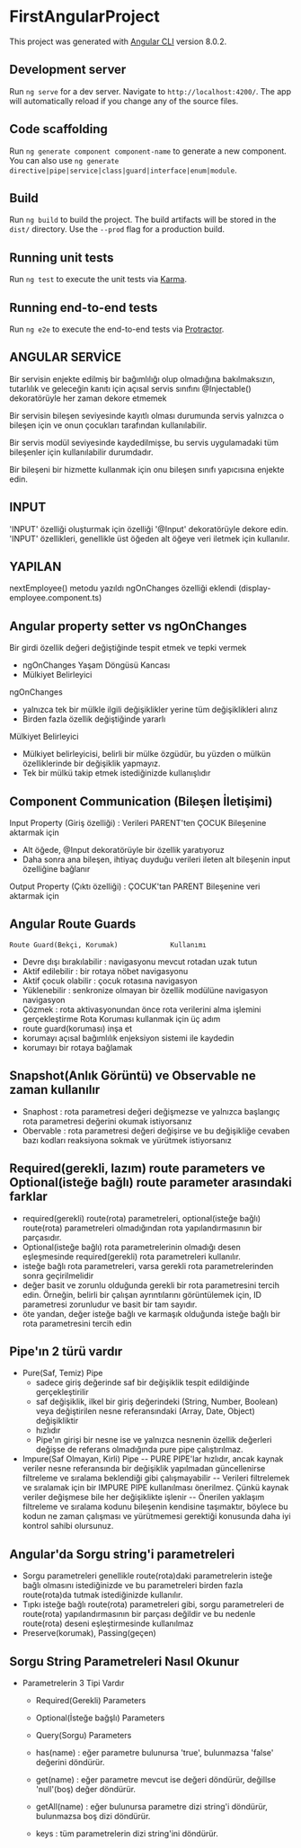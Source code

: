 # FirstAngularProject

This project was generated with [Angular CLI](https://github.com/angular/angular-cli) version 8.0.2.

## Development server

Run `ng serve` for a dev server. Navigate to `http://localhost:4200/`. The app will automatically reload if you change any of the source files.

## Code scaffolding

Run `ng generate component component-name` to generate a new component. You can also use `ng generate directive|pipe|service|class|guard|interface|enum|module`.

## Build

Run `ng build` to build the project. The build artifacts will be stored in the `dist/` directory. Use the `--prod` flag for a production build.

## Running unit tests

Run `ng test` to execute the unit tests via [Karma](https://karma-runner.github.io).

## Running end-to-end tests

Run `ng e2e` to execute the end-to-end tests via [Protractor](http://www.protractortest.org/).

## ANGULAR SERVİCE

Bir servisin enjekte edilmiş bir bağımlılığı olup olmadığına bakılmaksızın, tutarlılık ve geleceğin kanıtı için açısal servis sınıfını @Injectable() dekoratörüyle her zaman dekore etmemek

Bir servisin bileşen seviyesinde kayıtlı olması durumunda servis yalnızca o bileşen için ve onun çocukları tarafından kullanılabilir.

Bir servis modül seviyesinde kaydedilmişse, bu servis uygulamadaki tüm bileşenler için kullanılabilir durumdadır.

Bir bileşeni bir hizmette kullanmak için onu bileşen sınıfı yapıcısına enjekte edin.

## INPUT

'INPUT' özelliği oluşturmak için özelliği '@Input' dekoratörüyle dekore edin.
'INPUT' özellikleri, genellikle üst öğeden alt öğeye veri iletmek için kullanılır.

## YAPILAN
nextEmployee() metodu yazıldı
ngOnChanges özelliği eklendi (display-employee.component.ts)

## Angular property setter vs ngOnChanges
Bir girdi özellik değeri değiştiğinde tespit etmek ve tepki vermek
  - ngOnChanges Yaşam Döngüsü Kancası
  - Mülkiyet Belirleyici

ngOnChanges
  - yalnızca tek bir mülkle ilgili değişiklikler yerine tüm değişiklikleri alırız
  - Birden fazla özellik değiştiğinde yararlı

Mülkiyet Belirleyici
  - Mülkiyet belirleyicisi, belirli bir mülke özgüdür, bu yüzden o mülkün özelliklerinde bir değişiklik yapmayız.
  - Tek bir mülkü takip etmek istediğinizde kullanışlıdır

## Component Communication (Bileşen İletişimi)
Input Property (Giriş özelliği) : Verileri PARENT'ten ÇOCUK Bileşenine aktarmak için
  - Alt öğede, @Input dekoratörüyle bir özellik yaratıyoruz
  - Daha sonra ana bileşen, ihtiyaç duyduğu verileri ileten alt bileşenin input özelliğine bağlanır

Output Property (Çıktı özelliği) : ÇOCUK'tan PARENT Bileşenine veri aktarmak için

## Angular Route Guards
    Route Guard(Bekçi, Korumak)				Kullanımı
 - Devre dışı bırakılabilir		: navigasyonu mevcut rotadan uzak tutun
 - Aktif edilebilir			: bir rotaya nöbet navigasyonu
 - Aktif çocuk olabilir			: çocuk rotasına navigasyon
 - Yüklenebilir				: senkronize olmayan bir özellik modülüne navigasyon navigasyon
 - Çözmek				: rota aktivasyonundan önce rota verilerini alma işlemini gerçekleştirme
	Rota Koruması kullanmak için üç adım
  - route guard(koruması) inşa et
  - korumayı açısal bağımlılık enjeksiyon sistemi ile kaydedin
  - korumayı bir rotaya bağlamak

## Snapshot(Anlık Görüntü) ve Observable ne zaman kullanılır
 - Snaphost  : rota parametresi değeri değişmezse ve yalnızca başlangıç ​​rota parametresi değerini okumak istiyorsanız
 - Obervable : rota parametresi değeri değişirse ve bu değişikliğe cevaben bazı kodları reaksiyona sokmak ve yürütmek istiyorsanız

## Required(gerekli, lazım) route parameters ve Optional(isteğe bağlı) route parameter arasındaki farklar
 - required(gerekli) route(rota) parametreleri, optional(isteğe bağlı) route(rota) parametreleri olmadığından rota yapılandırmasının bir parçasıdır.
 - Optional(isteğe bağlı) rota parametrelerinin olmadığı desen eşleşmesinde required(gerekli) rota parametreleri kullanılır.
 - isteğe bağlı rota parametreleri, varsa gerekli rota parametrelerinden sonra geçirilmelidir
 - değer basit ve zorunlu olduğunda gerekli bir rota parametresini tercih edin. Örneğin, belirli bir çalışan ayrıntılarını görüntülemek için, ID parametresi zorunludur ve basit bir tam sayıdır.
 - öte yandan, değer isteğe bağlı ve karmaşık olduğunda isteğe bağlı bir rota parametresini tercih edin

## Pipe'ın 2 türü vardır
 - Pure(Saf, Temiz) Pipe
     - sadece giriş değerinde saf bir değişiklik tespit edildiğinde gerçekleştirilir
     - saf değişiklik, ilkel bir giriş değerindeki (String, Number, Boolean) veya değiştirilen nesne referansındaki (Array, Date, Object) değişikliktir
     - hızlıdır
     - Pipe'ın girişi bir nesne ise ve yalnızca nesnenin özellik değerleri değişse de referans olmadığında pure pipe çalıştırılmaz.
 - Impure(Saf Olmayan, Kirli) Pipe
 -- PURE PIPE'lar hızlıdır, ancak kaynak veriler nesne referansında bir değişiklik yapılmadan güncellenirse filtreleme ve sıralama beklendiği gibi çalışmayabilir
 -- Verileri filtrelemek ve sıralamak için bir IMPURE PIPE kullanılması önerilmez. Çünkü kaynak veriler değişmese bile her değişiklikte işlenir
 -- Önerilen yaklaşım filtreleme ve sıralama kodunu bileşenin kendisine taşımaktır, böylece bu kodun ne zaman çalışması ve yürütmemesi gerektiği konusunda daha iyi kontrol sahibi olursunuz.

## Angular'da Sorgu string'i parametreleri
 - Sorgu parametreleri genellikle route(rota)daki parametrelerin isteğe bağlı olmasını istediğinizde ve bu parametreleri birden fazla route(rota)da tutmak istediğinizde kullanılır.
 - Tıpkı isteğe bağlı route(rota) parametreleri gibi, sorgu parametreleri de route(rota) yapılandırmasının bir parçası değildir ve bu nedenle route(rota) deseni eşleştirmesinde kullanılmaz
 - Preserve(korumak), Passing(geçen)

## Sorgu String Parametreleri Nasıl Okunur
 - Parametrelerin 3 Tipi Vardır
     - Required(Gerekli) Parameters
     - Optional(İsteğe bağşlı) Parameters
     - Query(Sorgu) Parameters

     - has(name)    : eğer parametre bulunursa 'true', bulunmazsa 'false' değerini döndürür.
     - get(name)    : eğer parametre mevcut ise değeri döndürür, değillse 'null'(boş) değer döndürür.
     - getAll(name) : eğer bulunursa parametre dizi string'i döndürür, bulunmazsa boş dizi döndürür.
     - keys         : tüm parametrelerin dizi string'ini döndürür.


